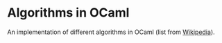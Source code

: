 # Algorithms in OCaml

An implementation of different algorithms in OCaml (list from [Wikipedia](https://en.wikipedia.org/wiki/List_of_algorithms)).
